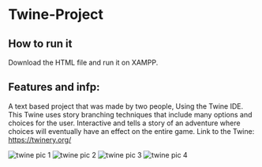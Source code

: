 # Twine-Project

## How to run it
Download the HTML file and run it on XAMPP.

## Features and infp:
A text based project that was made by two people, Using the Twine IDE.
This Twine uses story branching techniques that include many options and choices for the user.
Interactive and tells a story of an adventure where choices will eventually have an effect on the entire game.
Link to the Twine: https://twinery.org/

![twine pic 1](https://user-images.githubusercontent.com/89112285/138920262-f18245fa-20a3-47a7-bb2e-0160f64a7931.PNG)
![twine pic 2](https://user-images.githubusercontent.com/89112285/138920287-5d334ad4-1e38-4f7e-b65f-0e40d440411b.PNG)
![twine pic 3](https://user-images.githubusercontent.com/89112285/138920298-4f6c9c0f-e037-403e-8eb1-db9cf30341b7.PNG)
![twine pic 4](https://user-images.githubusercontent.com/89112285/138920306-a6a4e0f7-0925-44d0-8ca9-344d01fb803f.PNG)
